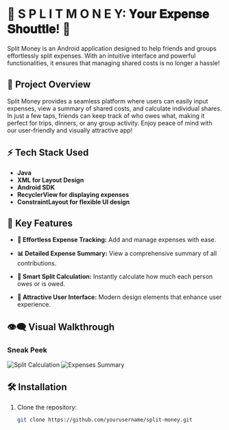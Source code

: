 # 🌟 S P L I T M O N E Y: 𝐘𝐨𝐮𝐫 𝐄𝐱𝐩𝐞𝐧𝐬𝐞 𝐒𝐡𝐨𝐮𝐭𝐭𝐥𝐞! 💸

Split Money is an Android application designed to help friends and groups effortlessly split expenses. With an intuitive interface and powerful functionalities, it ensures that managing shared costs is no longer a hassle!

## 🚀 Project Overview
Split Money provides a seamless platform where users can easily input expenses, view a summary of shared costs, and calculate individual shares. In just a few taps, friends can keep track of who owes what, making it perfect for trips, dinners, or any group activity. Enjoy peace of mind with our user-friendly and visually attractive app!

## ⚡ Tech Stack Used
- **Java**
- **XML for Layout Design**
- **Android SDK**
- **RecyclerView for displaying expenses**
- **ConstraintLayout for flexible UI design**

## 🌈 Key Features
- **💸 Effortless Expense Tracking:** Add and manage expenses with ease.
  
- **📊 Detailed Expense Summary:** View a comprehensive summary of all contributions.

- **🧮 Smart Split Calculation:** Instantly calculate how much each person owes or is owed.

- **🎨 Attractive User Interface:** Modern design elements that enhance user experience.

## 👁️‍🗨️ Visual Walkthrough
### Sneak Peek
![Split Calculation](path/to/screenshot1.png)
![Expenses Summary](path/to/screenshot2.png)

## 🛠️ Installation
1. Clone the repository:
   ```bash
   git clone https://github.com/yourusername/split-money.git
